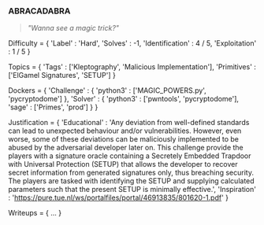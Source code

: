 ### ABRACADABRA

> _"Wanna see a magic trick?"_

Difficulty = {
    'Label'          : 'Hard',
    'Solves'         : -1,
    'Identification' : 4 / 5,
    'Exploitation'   : 1 / 5
}

Topics = {
    'Tags'       : ['Kleptography', 'Malicious Implementation'],
    'Primitives' : ['ElGamel Signatures', 'SETUP']
}

Dockers = {
    'Challenge' : {
        'python3' : ['MAGIC_POWERS.py', 'pycryptodome']
    },
    'Solver'    : {
        'python3' : ['pwntools', 'pycryptodome'],
        'sage'    : ['Primes', 'prod']
    }
}

Justification = {
    'Educational' : 'Any deviation from well-defined standards can lead to unexpected behaviour and/or vulnerabilities. However, even worse, some of these deviations can be maliciously implemented to be abused by the adversarial developer later on. This challenge provide the players with a signature oracle containing a Secretely Embedded Trapdoor with Universal Protection (SETUP) that allows the developer to recover secret information from generated signatures only, thus breaching security. The players are tasked with identifying the SETUP and supplying calculated parameters such that the present SETUP is minimally effective.',
    'Inspiration' : 'https://pure.tue.nl/ws/portalfiles/portal/46913835/801620-1.pdf'
}

Writeups = {
    ...
}